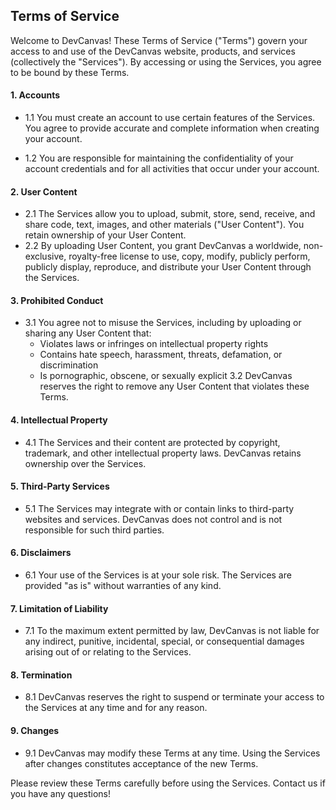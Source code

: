 ## Terms of Service

Welcome to DevCanvas! These Terms of Service ("Terms") govern your access to and use of the DevCanvas website, products, and services (collectively the "Services"). By accessing or using the Services, you agree to be bound by these Terms.

#### 1. Accounts

- 1.1 You must create an account to use certain features of the Services. You agree to provide accurate and complete information when creating your account.

- 1.2 You are responsible for maintaining the confidentiality of your account credentials and for all activities that occur under your account.

#### 2. User Content

- 2.1 The Services allow you to upload, submit, store, send, receive, and share code, text, images, and other materials ("User Content"). You retain ownership of your User Content.
- 2.2 By uploading User Content, you grant DevCanvas a worldwide, non-exclusive, royalty-free license to use, copy, modify, publicly perform, publicly display, reproduce, and distribute your User Content through the Services.

#### 3. Prohibited Conduct

- 3.1 You agree not to misuse the Services, including by uploading or sharing any User Content that:
  - Violates laws or infringes on intellectual property rights
  - Contains hate speech, harassment, threats, defamation, or discrimination
  - Is pornographic, obscene, or sexually explicit
    3.2 DevCanvas reserves the right to remove any User Content that violates these Terms.

#### 4. Intellectual Property

- 4.1 The Services and their content are protected by copyright, trademark, and other intellectual property laws. DevCanvas retains ownership over the Services.

#### 5. Third-Party Services

- 5.1 The Services may integrate with or contain links to third-party websites and services. DevCanvas does not control and is not responsible for such third parties.

#### 6. Disclaimers

- 6.1 Your use of the Services is at your sole risk. The Services are provided "as is" without warranties of any kind.

#### 7. Limitation of Liability

- 7.1 To the maximum extent permitted by law, DevCanvas is not liable for any indirect, punitive, incidental, special, or consequential damages arising out of or relating to the Services.

#### 8. Termination

- 8.1 DevCanvas reserves the right to suspend or terminate your access to the Services at any time and for any reason.

<!-- 9. Governing Law
   9.1 These Terms are governed by the laws of [Jurisdiction]. Any disputes will be resolved in the state and federal courts located in [Judicial District]. -->

#### 9. Changes

- 9.1 DevCanvas may modify these Terms at any time. Using the Services after changes constitutes acceptance of the new Terms.

Please review these Terms carefully before using the Services. Contact us if you have any questions!
